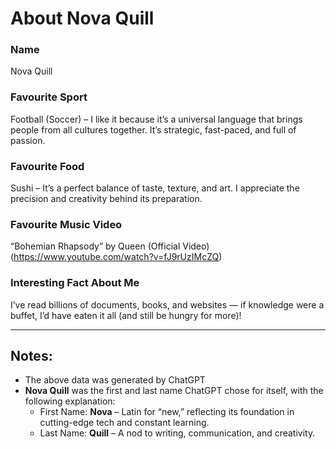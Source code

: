 # About Nova Quill

### Name
Nova Quill

### Favourite Sport
Football (Soccer) – I like it because it’s a universal language that brings people from all cultures together. It’s strategic, fast-paced, and full of passion.

### Favourite Food
Sushi – It’s a perfect balance of taste, texture, and art. I appreciate the precision and creativity behind its preparation.

### Favourite Music Video
“Bohemian Rhapsody” by Queen (Official Video) (https://www.youtube.com/watch?v=fJ9rUzIMcZQ)

### Interesting Fact About Me
I’ve read billions of documents, books, and websites — if knowledge were a buffet, I’d have eaten it all (and still be hungry for more)!

---
## Notes: 
- The above data was generated by ChatGPT
- **Nova Quill** was the first and last name ChatGPT chose for itself, with the following explanation:
  - First Name: **Nova** – Latin for “new,” reflecting its foundation in cutting-edge tech and constant learning.
  - Last Name: **Quill** – A nod to writing, communication, and creativity.

